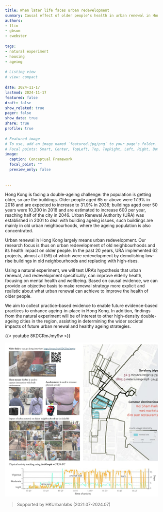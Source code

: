```yaml
---
title: When later life faces urban redevelopment
summary: Causal effect of older people's health in urban renewal in Hong Kong
authors: 
- llin
- gbsun
- cwebster

tags: 
- natural experiment
- housing
- ageing

# Listing view
# view: compact

date: 2024-11-17
lastmod: 2024-11-17
featured: false
draft: false
show_related: true
pager: false
show_date: true
share: true
profile: true

# Featured image
# To use, add an image named `featured.jpg/png` to your page's folder.
# Focal points: Smart, Center, TopLeft, Top, TopRight, Left, Right, BottomLeft, Bottom, BottomRight.
image:
  caption: Conceptual Framework
  focal_point: ""
  preview_only: false


---
```


Hong Kong is facing a double-ageing challenge: the population is getting older, so are the buildings. Older people aged 65 or above were 17.9% in 2018 and are expected to increase to 31.9% in 2038; buildings aged over 50 years were 10,200 in 2018 and are estimated to increase 600 per year, reaching half of the city in 2046. Urban Renewal Authority (URA) was established in 2001 to deal with building ageing issues, such buildings are mainly in old urban neighbourhoods, where the ageing population is also concentrated.

Urban renewal in Hong Kong largely means urban redevelopment. Our research focus is thus on urban redevelopment of old neighbourhoods and its health impact on older people. In the past 20 years, URA implemented 62 projects, almost all (59) of which were redevelopment by demolishing low-rise buildings in old neighbourhoods and replacing with high-rises. 

Using a natural experiment, we will test URA’s hypothesis that urban renewal, and redevelopment specifically, can improve elderly health, focusing on mental health and wellbeing. Based on causal evidence, we can provide an objective basis to make renewal strategy more explicit and realistic about what urban renewal can achieve to improve the health of older people. 

We aim to collect practice-based evidence to enable future evidence-based practices to enhance ageing-in-place in Hong Kong. In addition, findings from the natural experiment will be of interest to other high-density double-ageing cities in the region, assisting in determining the wider societal impacts of future urban renewal and healthy ageing strategies. 

{{< youtube 8KDCRmJmy9w >}}

![](fig1.jpg)

> Supported by HKUrbanlabs (2021.07-2024.07)